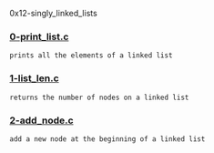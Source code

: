 0x12-singly_linked_lists

### [0-print_list.c](./0-print_list.c)
```
prints all the elements of a linked list
```


### [1-list_len.c](./1-list_len.c)
```
returns the number of nodes on a linked list
```


### [2-add_node.c](./2-add_node.c)
```
add a new node at the beginning of a linked list
```


